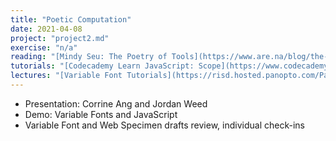 ```yaml
---
title: "Poetic Computation"
date: 2021-04-08
project: "project2.md"
exercise: "n/a"
reading: "[Mindy Seu: The Poetry of Tools](https://www.are.na/blog/the-poetry-of-tools)"
tutorials: "[Codecademy Learn JavaScript: Scope](https://www.codecademy.com/courses/introduction-to-javascript/lessons/scope), [Codecademy Learn JavaScript: Arrays](https://www.codecademy.com/courses/introduction-to-javascript/lessons/arrays/exercises/arrays), [Codecademy Learn JavaScript: Loops](https://www.codecademy.com/courses/introduction-to-javascript/lessons/loops/exercises/loops), [Codecademy Learn jQuery](https://www.codecademy.com/learn/learn-jquery)"
lectures: "[Variable Font Tutorials](https://risd.hosted.panopto.com/Panopto/Pages/Sessions/List.aspx?embedded=0#folderID=%22aa13b954-db32-4689-8984-ad0100420f6f%22&view=0)"
---
```


- Presentation: Corrine Ang and Jordan Weed
- Demo: Variable Fonts and JavaScript
- Variable Font and Web Specimen drafts review, individual check-ins